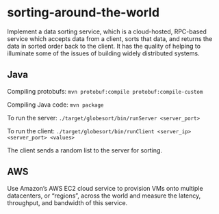 # sorting-around-the-world

Implement a data sorting service, which is a cloud-hosted, RPC-based service which accepts data from a client, sorts that data, and returns the data in sorted order back to the client. It has the quality of helping to illuminate some of the issues of building widely distributed systems.

## Java
Compiling protobufs:
`mvn protobuf:compile protobuf:compile-custom`

Compiling Java code:
`mvn package`

To run the server:
`./target/globesort/bin/runServer <server_port>`

To run the client:
`./target/globesort/bin/runClient <server_ip> <server_port> <values>`

The client sends a random list to the server for sorting.

## AWS
Use Amazon’s AWS EC2 cloud service to provision VMs onto multiple datacenters, or “regions”, across the world and measure the latency, throughput, and bandwidth of this service.
